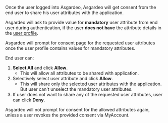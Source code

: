 
Once the user logged into Asgardeo, Asgardeo will get consent from the end user to share his user attributes with the application.  

Asgardeo will ask to provide value for **mandatory** user attribute from end user during authentication, if the user **does not have** the attribute details in the <a href="/guides/user-management/user-profiles/">user profile</a>.  

Asgardeo will prompt for consent page for the requested user attributes once the user profile contains values for mandatory attributes. 

End user can:
1. **Select All** and click **Allow**. 
    - This will allow all attributes to be shared with application.
2. Selectively select user attribute and click **Allow**. 
    - This will share only the selected user attributes with the application. But user can't unselect the mandatory user attributes.
3. If user does not want to share any of the requested user attributes, user can click **Deny**. 

Asgardeo will not prompt for consent for the allowed attributes again, unless a user revokes the provided consent via MyAccount. 

